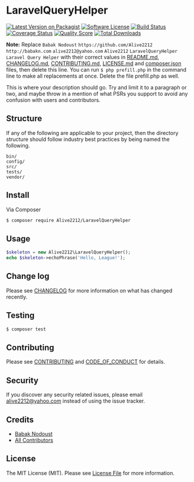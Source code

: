 # LaravelQueryHelper

[![Latest Version on Packagist][ico-version]][link-packagist]
[![Software License][ico-license]](LICENSE.md)
[![Build Status][ico-travis]][link-travis]
[![Coverage Status][ico-scrutinizer]][link-scrutinizer]
[![Quality Score][ico-code-quality]][link-code-quality]
[![Total Downloads][ico-downloads]][link-downloads]

**Note:** Replace ```Babak Nodoust``` ```https://github.com/Alive2212``` ```http://babakn.com``` ```alive2212@yahoo.com``` ```Alive2212``` ```LaravelQueryHelper``` ```Laravel Query Helper``` with their correct values in [README.md](README.md), [CHANGELOG.md](CHANGELOG.md), [CONTRIBUTING.md](CONTRIBUTING.md), [LICENSE.md](LICENSE.md) and [composer.json](composer.json) files, then delete this line. You can run `$ php prefill.php` in the command line to make all replacements at once. Delete the file prefill.php as well.

This is where your description should go. Try and limit it to a paragraph or two, and maybe throw in a mention of what
PSRs you support to avoid any confusion with users and contributors.

## Structure

If any of the following are applicable to your project, then the directory structure should follow industry best practices by being named the following.

```
bin/        
config/
src/
tests/
vendor/
```


## Install

Via Composer

``` bash
$ composer require Alive2212/LaravelQueryHelper
```

## Usage

``` php
$skeleton = new Alive2212\LaravelQueryHelper();
echo $skeleton->echoPhrase('Hello, League!');
```

## Change log

Please see [CHANGELOG](CHANGELOG.md) for more information on what has changed recently.

## Testing

``` bash
$ composer test
```

## Contributing

Please see [CONTRIBUTING](CONTRIBUTING.md) and [CODE_OF_CONDUCT](CODE_OF_CONDUCT.md) for details.

## Security

If you discover any security related issues, please email alive2212@yahoo.com instead of using the issue tracker.

## Credits

- [Babak Nodoust][link-author]
- [All Contributors][link-contributors]

## License

The MIT License (MIT). Please see [License File](LICENSE.md) for more information.

[ico-version]: https://img.shields.io/packagist/v/Alive2212/LaravelQueryHelper.svg?style=flat-square
[ico-license]: https://img.shields.io/badge/license-MIT-brightgreen.svg?style=flat-square
[ico-travis]: https://img.shields.io/travis/Alive2212/LaravelQueryHelper/master.svg?style=flat-square
[ico-scrutinizer]: https://img.shields.io/scrutinizer/coverage/g/Alive2212/LaravelQueryHelper.svg?style=flat-square
[ico-code-quality]: https://img.shields.io/scrutinizer/g/Alive2212/LaravelQueryHelper.svg?style=flat-square
[ico-downloads]: https://img.shields.io/packagist/dt/Alive2212/LaravelQueryHelper.svg?style=flat-square

[link-packagist]: https://packagist.org/packages/Alive2212/LaravelQueryHelper
[link-travis]: https://travis-ci.org/Alive2212/LaravelQueryHelper
[link-scrutinizer]: https://scrutinizer-ci.com/g/Alive2212/LaravelQueryHelper/code-structure
[link-code-quality]: https://scrutinizer-ci.com/g/Alive2212/LaravelQueryHelper
[link-downloads]: https://packagist.org/packages/Alive2212/LaravelQueryHelper
[link-author]: https://github.com/https://github.com/Alive2212
[link-contributors]: ../../contributors
